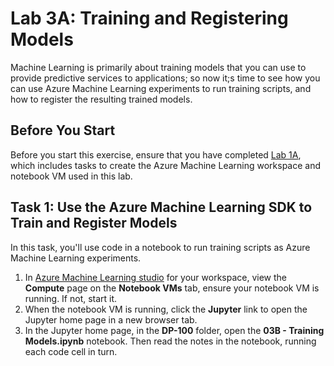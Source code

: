 # Lab 3A: Training and Registering Models

Machine Learning is primarily about training models that you can use to provide predictive services to applications; so now it;s time to see how you can use Azure Machine Learning experiments to run training scripts, and how to register the resulting trained models.

## Before You Start

Before you start this exercise, ensure that you have completed [Lab 1A](Lab01A.md), which includes tasks to create the Azure Machine Learning workspace and notebook VM used in this lab.

## Task 1: Use the Azure Machine Learning SDK to Train and Register Models

In this task, you'll use code in a notebook to run training scripts as Azure Machine Learning experiments.

1. In [Azure Machine Learning studio](https://ml.azure.com) for your workspace, view the **Compute** page on the **Notebook VMs** tab, ensure your notebook VM is running. If not, start it.
2. When the notebook VM is running, click the **Jupyter** link to open the Jupyter home page in a new browser tab.
3. In the Jupyter home page, in the **DP-100** folder, open the **03B - Training Models.ipynb** notebook. Then read the notes in the notebook, running each code cell in turn.
